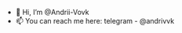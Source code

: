 - 👋 Hi, I’m @Andrii-Vovk
- 📫 You can reach me here: telegram - @andrivvk

<!---
Andrii-Vovk/Andrii-Vovk is a ✨ special ✨ repository because its `README.md` (this file) appears on your GitHub profile.
You can click the Preview link to take a look at your changes.
--->
